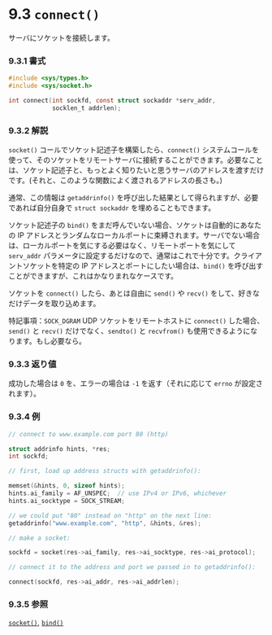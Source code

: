# 9.3 `connect()`

サーバにソケットを接続します。

### 9.3.1 書式

```c
#include <sys/types.h>
#include <sys/socket.h>

int connect(int sockfd, const struct sockaddr *serv_addr,
            socklen_t addrlen);
```

### 9.3.2 解説

`socket()` コールでソケット記述子を構築したら、`connect()` システムコールを使って、そのソケットをリモートサーバに接続することができます。必要なことは、ソケット記述子と、もっとよく知りたいと思うサーバのアドレスを渡すだけです。(それと、このような関数によく渡されるアドレスの長さも。)

通常、この情報は `getaddrinfo()` を呼び出した結果として得られますが、必要であれば自分自身で `struct sockaddr` を埋めることもできます。

ソケット記述子の `bind()` をまだ呼んでいない場合、ソケットは自動的にあなたの IP アドレスとランダムなローカルポートに束縛されます。サーバでない場合は、ローカルポートを気にする必要はなく、リモートポートを気にして `serv_addr` パラメータに設定するだけなので、通常はこれで十分です。クライアントソケットを特定の IP アドレスとポートにしたい場合は、`bind()` を呼び出すことができますが、これはかなりまれなケースです。

ソケットを `connect()` したら、あとは自由に `send()` や `recv()` をして、好きなだけデータを取り込めます。

特記事項：`SOCK_DGRAM` UDP ソケットをリモートホストに `connect()` した場合、`send()` と `recv()` だけでなく、`sendto()` と `recvfrom()` も使用できるようになります。もし必要なら。

### 9.3.3 返り値

成功した場合は `0` を、エラーの場合は `-1` を返す（それに応じて `errno` が設定されます）。

### 9.3.4 例

```c
// connect to www.example.com port 80 (http)

struct addrinfo hints, *res;
int sockfd;

// first, load up address structs with getaddrinfo():

memset(&hints, 0, sizeof hints);
hints.ai_family = AF_UNSPEC;  // use IPv4 or IPv6, whichever
hints.ai_socktype = SOCK_STREAM;

// we could put "80" instead on "http" on the next line:
getaddrinfo("www.example.com", "http", &hints, &res);

// make a socket:

sockfd = socket(res->ai_family, res->ai_socktype, res->ai_protocol);

// connect it to the address and port we passed in to getaddrinfo():

connect(sockfd, res->ai_addr, res->ai_addrlen);
```

### 9.3.5 参照

[`socket()`](./socket.md),
[`bind()`](./bind.md)
